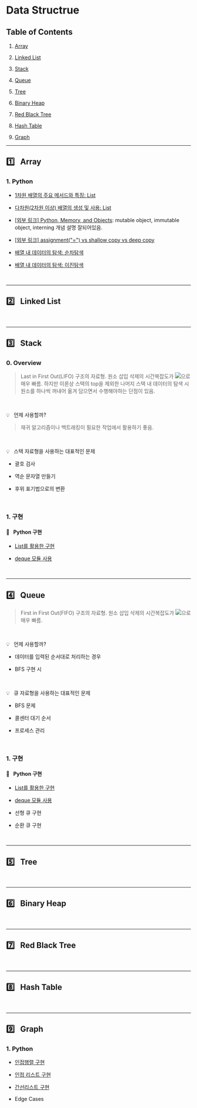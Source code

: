 # Data Structrue

## Table of Contents

1. <a href="#ds-1">Array</a>

2. <a href="#ds-2">Linked List</a>

3. <a href="#ds-3">Stack</a>

4. <a href="#ds-4">Queue</a>

5. <a href="#ds-5">Tree</a>

6. <a href="#ds-6">Binary Heap</a>

7. <a href="#ds-7">Red Black Tree</a>

8. <a href="#ds-8">Hash Table</a>

9. <a href="#ds-9">Graph</a>

---

<h2 id="ds-1">1️⃣  Array</h2>

### 1. Python

* [1차원 배열의 주요 메서드와 특징: List](./array/python/one_dimensional_array.md)

* [다차원(2차원 이상) 배열의 생성 및 사용: List](./array/python/multi_dimensional_array.md)

* [[외부 링크] Python, Memory, and Objects](https://towardsdatascience.com/python-memory-and-objects-e7bec4a2845): mutable object, immutable object, interning 개념 설명 잘되어있음.

* [[외부 링크] assignment("=") vs shallow copy vs deep copy](https://medium.com/@thawsitt/assignment-vs-shallow-copy-vs-deep-copy-in-python-f70c2f0ebd86)

* [배열 내 데이터의 탐색: 순차탐색](./array/python/sequential_search.md)

* [배열 내 데이터의 탐색: 이진탐색](./../../dongbin_book/chap7_binary_search/README.md)

<br/>

---
<h2 id="ds-2">2️⃣  Linked List</h2>

<br/>

---
<h2 id="ds-3">3️⃣  Stack</h2>

### 0. Overview

> Last in First Out(LIFO) 구조의 자료형. 원소 삽입 삭제의 시간복잡도가 <img src="https://chart.apis.google.com/chart?cht=tx&chl=O(1)" />으로 매우 빠름. 하지만 이론상 스택의 top을 제외한 나머지 스택 내 데이터의 탐색 시 원소를 하나씩 꺼내어 옮겨 담으면서 수행해야하는 단점이 있음.

<br/>

:bulb:&ensp; 언제 사용할까?

> 재귀 알고리즘이나 백트래킹이 필요한 작업에서 활용하기 좋음.

<br/>

:bulb:&ensp; 스택 자료형을 사용하는 대표적인 문제

* 괄호 검사

* 역순 문자열 만들기

* 후위 표기법으로의 변환

<br/>

### 1. 구현

#### :pushpin:&ensp; Python 구현

* [List를 활용한 구현](./stack/python/stack_list.md)

* [deque 모듈 사용](./stack/python/stack_deque.md)

<br/>

---
<h2 id="ds-4">4️⃣  Queue</h2>

> First in First Out(FIFO) 구조의 자료형. 원소 삽입 삭제의 시간복잡도가 <img src="https://chart.apis.google.com/chart?cht=tx&chl=O(1)" />으로 매우 빠름.

<br/>

:bulb:&ensp; 언제 사용할까?
* 데이터를 입력된 순서대로 처리하는 경우

* BFS 구현 시

<br/>

:bulb:&ensp; 큐 자료형을 사용하는 대표적인 문제

* BFS 문제

* 콜센터 대기 순서

* 프로세스 관리

<br/>

### 1. 구현

#### :pushpin:&ensp; Python 구현

* [List를 활용한 구현](./queue/python/queue_list.md)

* [deque 모듈 사용](./queue/python/queue_deque.md)

* 선형 큐 구현

* 순환 큐 구현

<br/>

---
<h2 id="ds-5">5️⃣  Tree</h2>

<br/>

---
<h2 id="ds-6">6️⃣  Binary Heap</h2>

<br/>

---
<h2 id="ds-7">7️⃣  Red Black Tree</h2>

<br/>

---
<h2 id="ds-8">8️⃣  Hash Table</h2>

<br/>

---
<h2 id="ds-9">9️⃣  Graph</h2>

### 1. Python 

* [인접행렬 구현](./graph/python/adjacent_matrix.md)

* [인접 리스트 구현](./graph/python/adjacent_list.md)

* [간선리스트 구현](./graph/python/edge_list.md)

* Edge Cases


